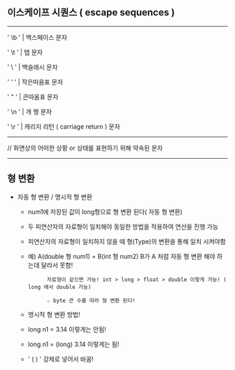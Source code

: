 
이스케이프 시퀀스 ( escape sequences )
---
---
'  \b  '                  |        백스페이스 문자

'  \t  '                   |        탭 문자

'  \\  '                   |        백슬래시 문자

'  \'  '                   |        작은따옴표 문자

'  \"  '                  |        큰따옴표 문자

'  \n '                  |        개 행 문자

'  \r '                   |        캐리지 리턴 ( carriage return ) 문자

---

// 화면상의 어떠한 상황 or 상태를 표현하기 위해 약속된 문자

---

## 형 변환

- 자동 형 변환 / 명시적 형 변환
    - num1에 저장된 값이 long형으로 형 변환 된다( 자동 형 변환)
    - 두 피연산자의 자료형이 일치해야 동일한 방법을 적용하여 연산을 진행 가능
    - 피연산자의 자료형이 일치하지 않을 때 형(Type)의 변환을 통해 일치 시켜야함
    - 예) A(double 형 num1) = B(int 형 num2) B가 A 처럼 자동 형 변환 해야 하는데 달라서 못함!

                자료형이 같으면 가능! int > long > float > double 이렇게 가능! ( long 에서 double 가능)

                ☆ byte 큰 수를 따라 형 변환 된다!

    - 명시적 형 변환 방법!
    - long n1 = 3.14  이렇게는 안됨!
    - long n1 = (long) 3.14  이렇게는 됨!
    - ' ( ) ' 강제로 넣어서 바꿈!

